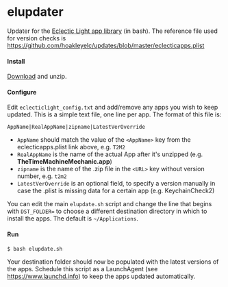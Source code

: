 # elupdater

Updater for the [Eclectic Light app library](https://eclecticlight.co/updates-sierra-and-high-sierra/) (in bash). The reference file used for version checks is https://github.com/hoakleyelc/updates/blob/master/eclecticapps.plist

#### Install

[Download](https://github.com/luckman212/elupdater/archive/master.zip) and unzip.

#### Configure

Edit `eclecticlight_config.txt` and add/remove any apps you wish to keep updated. This is a simple text file, one line per app. The format of this file is:
```
AppName|RealAppName|zipname|LatestVerOverride
```

- `AppName` should match the value of the `<AppName>` key from the eclecticapps.plist link above, e.g. `T2M2`
- `RealAppName` is the name of the actual App after it's unzipped (e.g. **TheTimeMachineMechanic.app**)
- `zipname` is the name of the .zip file in the `<URL>` key without version number, e.g. `t2m2`
- `LatestVerOverride` is an optional field, to specify a version manually in case the .plist is missing data for a certain app (e.g. KeychainCheck2)

You can edit the main `elupdate.sh` script and change the line that begins with `DST_FOLDER=` to choose a different destination directory in which to install the apps. The default is `~/Applications`.

#### Run

```bash
$ bash elupdate.sh
```
Your destination folder should now be populated with the latest versions of the apps. Schedule this script as a LaunchAgent (see https://www.launchd.info) to keep the apps updated automatically.
